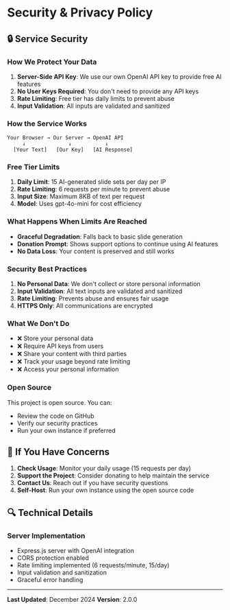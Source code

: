 # Security & Privacy Policy

## 🔒 Service Security

### How We Protect Your Data

1. **Server-Side API Key**: We use our own OpenAI API key to provide free AI features
2. **No User Keys Required**: You don't need to provide any API keys
3. **Rate Limiting**: Free tier has daily limits to prevent abuse
4. **Input Validation**: All inputs are validated and sanitized

### How the Service Works

```
Your Browser → Our Server → OpenAI API
     ↓              ↓           ↓
  [Your Text]   [Our Key]   [AI Response]
```

### Free Tier Limits

1. **Daily Limit**: 15 AI-generated slide sets per day per IP
2. **Rate Limiting**: 6 requests per minute to prevent abuse
3. **Input Size**: Maximum 8KB of text per request
4. **Model**: Uses gpt-4o-mini for cost efficiency

### What Happens When Limits Are Reached

- **Graceful Degradation**: Falls back to basic slide generation
- **Donation Prompt**: Shows support options to continue using AI features
- **No Data Loss**: Your content is preserved and still works

### Security Best Practices

1. **No Personal Data**: We don't collect or store personal information
2. **Input Validation**: All text inputs are validated and sanitized
3. **Rate Limiting**: Prevents abuse and ensures fair usage
4. **HTTPS Only**: All communications are encrypted

### What We Don't Do

- ❌ Store your personal data
- ❌ Require API keys from users
- ❌ Share your content with third parties
- ❌ Track your usage beyond rate limiting
- ❌ Access your personal information

### Open Source

This project is open source. You can:
- Review the code on GitHub
- Verify our security practices
- Run your own instance if preferred

## 🚨 If You Have Concerns

1. **Check Usage**: Monitor your daily usage (15 requests per day)
2. **Support the Project**: Consider donating to help maintain the service
3. **Contact Us**: Reach out if you have security questions
4. **Self-Host**: Run your own instance using the open source code

## 🔍 Technical Details

### Server Implementation
- Express.js server with OpenAI integration
- CORS protection enabled
- Rate limiting implemented (6 requests/minute, 15/day)
- Input validation and sanitization
- Graceful error handling

---

**Last Updated**: December 2024
**Version**: 2.0.0
